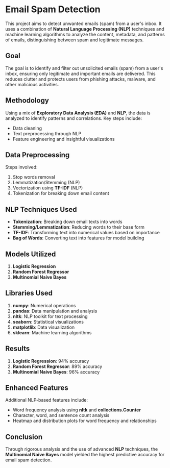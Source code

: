 # Email Spam Detection

This project aims to detect unwanted emails (spam) from a user's inbox. It uses a combination of **Natural Language Processing (NLP)** techniques and machine learning algorithms to analyze the content, metadata, and patterns of emails, distinguishing between spam and legitimate messages.

## Goal

The goal is to identify and filter out unsolicited emails (spam) from a user's inbox, ensuring only legitimate and important emails are delivered. This reduces clutter and protects users from phishing attacks, malware, and other malicious activities.

## Methodology

Using a mix of **Exploratory Data Analysis (EDA)** and **NLP**, the data is analyzed to identify patterns and correlations. Key steps include:
- Data cleaning
- Text preprocessing through NLP
- Feature engineering and insightful visualizations

## Data Preprocessing

Steps involved:
1. Stop words removal
2. Lemmatization/Stemming (NLP)
3. Vectorization using **TF-IDF** (NLP)
4. Tokenization for breaking down email content

## NLP Techniques Used

- **Tokenization**: Breaking down email texts into words
- **Stemming/Lemmatization**: Reducing words to their base form
- **TF-IDF**: Transforming text into numerical values based on importance
- **Bag of Words**: Converting text into features for model building

## Models Utilized

1. **Logistic Regression**
2. **Random Forest Regressor**
3. **Multinomial Naive Bayes**

## Libraries Used

1. **numpy**: Numerical operations
2. **pandas**: Data manipulation and analysis
3. **nltk**: NLP toolkit for text processing
4. **seaborn**: Statistical visualizations
5. **matplotlib**: Data visualization
6. **sklearn**: Machine learning algorithms

## Results

1. **Logistic Regression**: 94% accuracy
2. **Random Forest Regressor**: 89% accuracy
3. **Multinomial Naive Bayes**: 96% accuracy

## Enhanced Features

Additional NLP-based features include:
- Word frequency analysis using **nltk** and **collections.Counter**
- Character, word, and sentence count analysis
- Heatmap and distribution plots for word frequency and relationships

## Conclusion

Through rigorous analysis and the use of advanced **NLP** techniques, the **Multinomial Naive Bayes** model yielded the highest predictive accuracy for email spam detection.
